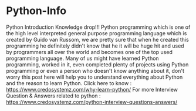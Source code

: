 # Python-Info
 Python Introduction  Knowledge drop!!! Python programming which is one of the high level interpreted general purpose programming language which is created by Guido van Russom, we are pretty sure that when he created this programming he definitely didn't know that he it will be huge hit and used by programmers all over the world and becomes one of the top used programming language. Many of us might have learned Python programming, worked in it, even completed plenty of projects using Python programming or even a person who doesn't know anything about it, don't worry this post here will help you to understand everything about Python and the reason to learn Python.   Click here to know : https://www.credosystemz.com/why-learn-python/  For more Interview Question &amp; Answers related to python : https://www.credosystemz.com/python-interview-questions-answers/
